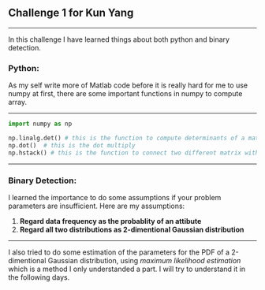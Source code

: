 ## Challenge 1 for Kun Yang
___
In this challenge I have learned things about both python and binary detection.
### Python:
As my self write more of Matlab code before it is really hard for me to use numpy at first, there are some important functions
in numpy to compute array.
___
```python
import numpy as np

np.linalg.det() # this is the function to compute determinants of a matrix
np.dot()  # this is the dot multiply
np.hstack() # this is the function to connect two different matrix with same rows
```
___
### Binary Detection:
I learned the importance to do some assumptions if your problem parameters are insufficient.
Here are my assumptions:
1. __Regard data frequency as the probablity of an attibute__
2. __Regard all two distributions as 2-dimentional Gaussian distribution__
___
I also tried to do some estimation of the parameters for the PDF of a 2-dimentional Gaussian distribution, using 
_maximum likelihood estimation_ which is a method I only understanded a part. I will try to understand it in the
following days.
